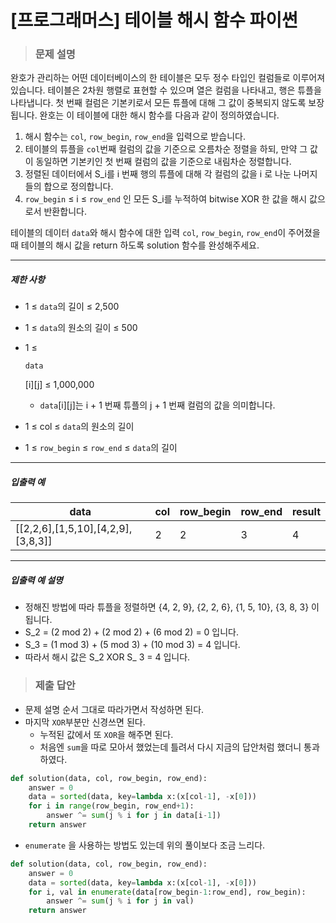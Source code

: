 # [프로그래머스] 테이블 해시 함수 파이썬

> ### 문제 설명

완호가 관리하는 어떤 데이터베이스의 한 테이블은 모두 정수 타입인 컬럼들로 이루어져 있습니다. 테이블은 2차원 행렬로 표현할 수 있으며 열은 컬럼을 나타내고, 행은 튜플을 나타냅니다.
첫 번째 컬럼은 기본키로서 모든 튜플에 대해 그 값이 중복되지 않도록 보장됩니다. 완호는 이 테이블에 대한 해시 함수를 다음과 같이 정의하였습니다.

1. 해시 함수는 `col`, `row_begin`, `row_end`을 입력으로 받습니다.
2. 테이블의 튜플을 `col`번째 컬럼의 값을 기준으로 오름차순 정렬을 하되, 만약 그 값이 동일하면 기본키인 첫 번째 컬럼의 값을 기준으로 내림차순 정렬합니다.
3. 정렬된 데이터에서 S_i를 i 번째 행의 튜플에 대해 각 컬럼의 값을 i 로 나눈 나머지들의 합으로 정의합니다.
4. `row_begin` ≤ i ≤ `row_end` 인 모든 S_i를 누적하여 bitwise XOR 한 값을 해시 값으로서 반환합니다.

테이블의 데이터 `data`와 해시 함수에 대한 입력 `col`, `row_begin`, `row_end`이 주어졌을 때 테이블의 해시 값을 return 하도록 solution 함수를 완성해주세요.

------

##### 제한 사항

- 1 ≤ `data`의 길이 ≤ 2,500

- 1 ≤ `data`의 원소의 길이 ≤ 500

- 1 ≤

   

  ```
  data
  ```

  [i][j] ≤ 1,000,000

  - `data`[i][j]는 i + 1 번째 튜플의 j + 1 번째 컬럼의 값을 의미합니다.

- 1 ≤ col ≤ `data`의 원소의 길이

- 1 ≤ `row_begin` ≤ `row_end` ≤ `data`의 길이

------

##### 입출력 예

| data                               | col  | row_begin | row_end | result |
| ---------------------------------- | ---- | --------- | ------- | ------ |
| [[2,2,6],[1,5,10],[4,2,9],[3,8,3]] | 2    | 2         | 3       | 4      |

------

##### 입출력 예 설명

- 정해진 방법에 따라 튜플을 정렬하면 {4, 2, 9}, {2, 2, 6}, {1, 5, 10}, {3, 8, 3} 이 됩니다.
- S_2 = (2 mod 2) + (2 mod 2) + (6 mod 2) = 0 입니다.
- S_3 = (1 mod 3) + (5 mod 3) + (10 mod 3) = 4 입니다.
- 따라서 해시 값은 S_2 XOR S_ 3 = 4 입니다.

> ### 제출 답안

- 문제 설명 순서 그대로 따라가면서 작성하면 된다.
- 마지막 `XOR`부분만 신경쓰면 된다.
  - 누적된 값에서 또 `XOR`을 해주면 된다.
  - 처음엔 `sum`을 따로 모아서 했었는데 틀려서 다시 지금의 답안처럼 했더니 통과하였다.

```python
def solution(data, col, row_begin, row_end):
    answer = 0
    data = sorted(data, key=lambda x:(x[col-1], -x[0]))
    for i in range(row_begin, row_end+1):
        answer ^= sum(j % i for j in data[i-1])
    return answer
```

- `enumerate` 을 사용하는 방법도 있는데 위의 풀이보다 조금 느리다.

```python
def solution(data, col, row_begin, row_end):
    answer = 0
    data = sorted(data, key=lambda x:(x[col-1], -x[0]))
    for i, val in enumerate(data[row_begin-1:row_end], row_begin):
        answer ^= sum(j % i for j in val)
    return answer
```

